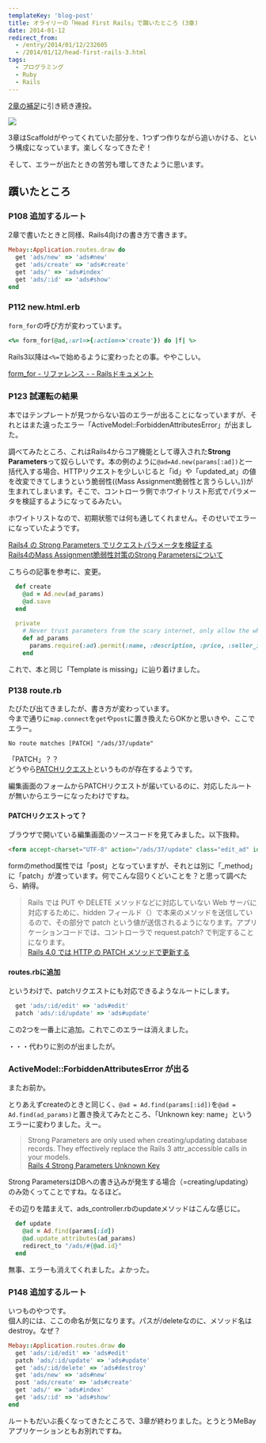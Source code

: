 ```yaml
---
templateKey: 'blog-post'
title: オライリーの「Head First Rails」で躓いたところ (3章)
date: 2014-01-12
redirect_from: 
  - /entry/2014/01/12/232605
  - /2014/01/12/head-first-rails-3.html
tags:
  - プログラミング
  - Ruby
  - Rails
---
```


[2章の補足](http://uwazumi.honeniq.net/entry/2014/01/12/215416)に引き続き連投。

<a href="https://www.amazon.co.jp/First-Rails-%E2%80%95%E9%A0%AD%E3%81%A8%E3%81%8B%E3%82%89%E3%81%A0%E3%81%A7%E8%A6%9A%E3%81%88%E3%82%8BRails%E3%81%AE%E5%9F%BA%E6%9C%AC-David-Griffiths/dp/4873114381/ref=as_li_ss_il?ie=UTF8&qid=1515597257&sr=8-1&keywords=Head+First+Rails&linkCode=li2&tag=honeniq0b-22&linkId=0d1e55c54cbc1109c0515719c8f0bb33" target="_blank"><img border="0" src="//ws-fe.amazon-adsystem.com/widgets/q?_encoding=UTF8&ASIN=4873114381&Format=_SL160_&ID=AsinImage&MarketPlace=JP&ServiceVersion=20070822&WS=1&tag=honeniq0b-22" ></a><img src="https://ir-jp.amazon-adsystem.com/e/ir?t=honeniq0b-22&l=li2&o=9&a=4873114381" width="1" height="1" border="0" alt="" style="border:none !important; margin:0px !important;" />

3章はScaffoldがやってくれていた部分を、1つずつ作りながら追いかける、という構成になっています。楽しくなってきたぞ！

そして、エラーが出たときの苦労も増してきたように思います。


## 躓いたところ

### P108 追加するルート
2章で書いたときと同様、Rails4向けの書き方で書きます。

```ruby
Mebay::Application.routes.draw do
  get 'ads/new' => 'ads#new'
  get 'ads/create' => 'ads#create'
  get 'ads/' => 'ads#index'
  get 'ads/:id' => 'ads#show'
end
```

### P112 new.html.erb

``form_for``の呼び方が変わっています。

```ruby
<%= form_for(@ad,:url=>{:action=>'create'}) do |f| %>
```
Rails3以降は``<%=``で始めるように変わったとの事。ややこしい。

[form_for - リファレンス -  - Railsドキュメント](http://railsdoc.com/references/form_for:title)


### P123 試運転の結果
本ではテンプレートが見つからない旨のエラーが出ることになっていますが、それとはまた違ったエラー「ActiveModel::ForbiddenAttributesError」が出ました。

調べてみたところ、これはRails4からコア機能として導入された**Strong Parameters**って奴らしいです。本の例のように```@ad=Ad.new(params[:ad])```と一括代入する場合、HTTPリクエストを少しいじると「id」や「updated_at」の値を改変できてしまうという脆弱性((Mass Assignment脆弱性と言うらしい。))が生まれてしまいます。そこで、コントローラ側でホワイトリスト形式でパラメータを検証するようになってるみたい。

ホワイトリストなので、初期状態では何も通してくれません。そのせいでエラーになっていたようです。

[Rails4 の Strong Parameters でリクエストパラメータを検証する](http://www.techscore.com/blog/2013/01/29/rails4-%E3%81%AE-strong-parameters-%E3%81%A7%E3%83%AA%E3%82%AF%E3%82%A8%E3%82%B9%E3%83%88%E3%83%91%E3%83%A9%E3%83%A1%E3%83%BC%E3%82%BF%E3%82%92%E6%A4%9C%E8%A8%BC%E3%81%99%E3%82%8B/)  
[Rails4のMass Assignment脆弱性対策のStrong Parametersについて](http://wada811.blogspot.com/2013/08/strong-parameters-mass-assignment-vulnerability-countermeasure-in-rails4.html#strong-parameters:mass-assignment-vulnerability-countermeasure-in-rails4)

こちらの記事を参考に、変更。

```ruby
  def create
    @ad = Ad.new(ad_params)
    @ad.save
  end
  
  private
    # Never trust parameters from the scary internet, only allow the white list through.
    def ad_params
      params.require(:ad).permit(:name, :description, :price, :seller_id, :email, :img_url)
    end
```

これで、本と同じ「Template is missing」に辿り着けました。


### P138 route.rb
たびたび出てきましたが、書き方が変わっています。  
今まで通りに``map.connect``を``get``や``post``に置き換えたらOKかと思いきや、ここでエラー。

```
No route matches [PATCH] "/ads/37/update"

```

「PATCH」？？  
どうやら[PATCHリクエスト](http://railsdoc.com/routes#PATCH%E3%83%AA%E3%82%AF%E3%82%A8%E3%82%B9%E3%83%88(patch))というものが存在するようです。

編集画面のフォームからPATCHリクエストが届いているのに、対応したルートが無いからエラーになったわけですね。

#### PATCHリクエストって？

ブラウザで開いている編集画面のソースコードを見てみました。以下抜粋。

```html
<form accept-charset="UTF-8" action="/ads/37/update" class="edit_ad" id="edit_ad_37" method="post"><div style="margin:0;padding:0;display:inline"><input name="utf8" type="hidden" value="&#x2713;" /><input name="_method" type="hidden" value="patch" />
```

formのmethod属性では「post」となっていますが、それとは別に「_method」に「patch」が渡っています。何でこんな回りくどいことを？と思って調べたら、納得。

> Rails では PUT や DELETE メソッドなどに対応していない Web サーバに対応するために、hidden フィールド（）で本来のメソッドを送信しているので、その部分で patch という値が送信されるようになります。アプリケーションコードでは、コントローラで request.patch? で判定することになります。  
>[Rails 4.0 では HTTP の PATCH メソッドで更新する](http://d.hatena.ne.jp/benikujyaku/20120226/1330236067)

#### routes.rbに追加

というわけで、patchリクエストにも対応できるようなルートにします。

```ruby
  get 'ads/:id/edit' => 'ads#edit'
  patch 'ads/:id/update' => 'ads#update'  
```

この2つを一番上に追加。これでこのエラーは消えました。

・・・代わりに別のが出ましたが。


### ActiveModel::ForbiddenAttributesError が出る

またお前か。

とりあえずcreateのときと同じく、``@ad = Ad.find(params[:id])``を``@ad = Ad.find(ad_params)``と置き換えてみたところ、「Unknown key: name」というエラーに変わりました。えー。

>Strong Parameters are only used when creating/updating database records. They effectively replace the Rails 3 attr_accessible calls in your models.  
>[Rails 4 Strong Parameters Unknown Key](http://stackoverflow.com/questions/20804838/rails-4-strong-parameters-unknown-key)

Strong ParametersはDBへの書き込みが発生する場合（=creating/updating）のみ効くってことですね。なるほど。

その辺りを踏まえて、ads_controller.rbのupdateメソッドはこんな感じに。
```ruby
  def update
    @ad = Ad.find(params[:id])
    @ad.update_attributes(ad_params)
    redirect_to "/ads/#{@ad.id}"
  end
```
無事、エラーも消えてくれました。よかった。

### P148 追加するルート

いつものやつです。  
個人的には、ここの命名が気になります。パスが/deleteなのに、メソッド名はdestroy。なぜ？

```ruby
Mebay::Application.routes.draw do
  get 'ads/:id/edit' => 'ads#edit'
  patch 'ads/:id/update' => 'ads#update'  
  get 'ads/:id/delete' => 'ads#destroy'
  get 'ads/new' => 'ads#new'
  post 'ads/create' => 'ads#create'
  get 'ads/' => 'ads#index'
  get 'ads/:id' => 'ads#show'
end
```

ルートもだいぶ長くなってきたところで、3章が終わりました。とうとうMeBayアプリケーションともお別れですね。
